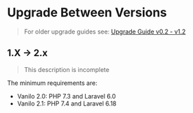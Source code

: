 # Upgrade Between Versions

> For older upgrade guides see: [Upgrade Guide v0.2 - v1.2](upgrade-v1.md)

## 1.X -> 2.x

> This description is incomplete

The minimum requirements are:

- Vanilo 2.0: PHP 7.3 and Laravel 6.0
- Vanilo 2.1: PHP 7.4 and Laravel 6.18
